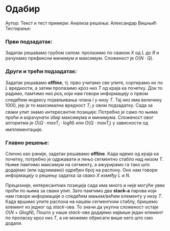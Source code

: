 ﻿# Одабир
Аутор: 
Текст и тест примери: 
Анализа решења: Александар Вишњић
Тестирање: 

### Први подзадатак:
Задатак решавамо грубом силом: пролазимо по сваком $X$ од $L$ до $R$ и рачунамо префиксни минимум и максимум. Сложеност је $O(N\cdot Q)$.

### Други и трећи подзадатак:
Задатак решавамо **offline**, тј. прво учитамо све упите, сортирамо их по $L$ вредности, а затим пролазимо кроз низ $T$ од краја ка почетку. Док то радимо, памтимо низ $pos_i$ који нам говори информацију о првом следећем индексу појављивања члана $i$ у низу $T$. Тај низ има величину $1000$, јер је то максимална вредност $T_i$ у овом подзадатку. Сада за сваки упит знамо интересантне позиције: Потребно је само по њима проћи и израчунати збир максимума и минимума. Сложеност овог алгоритма је $O(Q\cdot maxT_i \cdot logN)$ или $O(Q\cdot maxT_i)$ у зависности од имплементације.

### Главно решење:
Слично као раније, задатак решавамо **offline**. Када идемо од краја ка почетку, потребно је одржавати и лењо сегментно стабло над низом $T$. Њиме памтимо максимум на сегменту, а ажурирамо га тако што додајемо (или одузимамо) одређен број на распону. Оно нам говори информацију о решењу задатка за свако $X$ између $L$ и $N$. 

Прецизније, интересантних позиција сада има много и није могуће увек проћи по њима за сваки упит. Зато памтимо два **stack-а** парова који нам говоре информације о следећем мањем/већем елементу у низу $T$. Када вршимо упите распона на нашем сегментном стаблу, бришемо елемент из једног од *stack*-ова. То значи да укупна сложеност остаје $O(N+QlogN)$, Пошто у наше *stack*-ове додајемо највише један елемент по проласку кроз низ $T$, а не можемо обрисати више него што смо додали.
